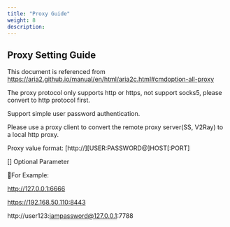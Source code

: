 ```yaml
---
title: "Proxy Guide"
weight: 8
description: 
---
```


## Proxy Setting Guide

This document is referenced from https://aria2.github.io/manual/en/html/aria2c.html#cmdoption-all-proxy

The proxy protocol only supports http or https, not support socks5, please convert to http protocol first.

Support simple user password authentication.

Please use a proxy client to convert the remote proxy server(SS, V2Ray) to a local http proxy.

Proxy value format: [http://][USER:PASSWORD@]HOST[:PORT]

[] Optional Parameter

🌰For Example:

http://127.0.0.1:6666

https://192.168.50.110:8443

http://user123:iampassword@127.0.0.1:7788
